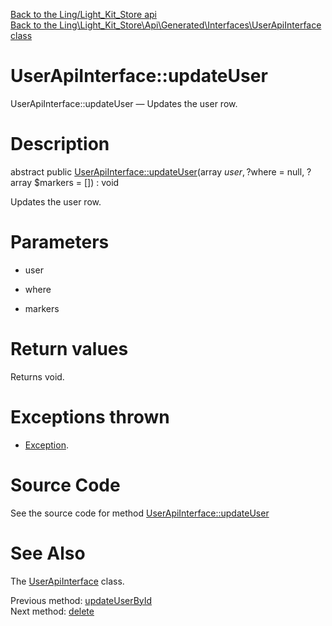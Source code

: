 [Back to the Ling/Light_Kit_Store api](https://github.com/lingtalfi/Light_Kit_Store/blob/master/doc/api/Ling/Light_Kit_Store.md)<br>
[Back to the Ling\Light_Kit_Store\Api\Generated\Interfaces\UserApiInterface class](https://github.com/lingtalfi/Light_Kit_Store/blob/master/doc/api/Ling/Light_Kit_Store/Api/Generated/Interfaces/UserApiInterface.md)


UserApiInterface::updateUser
================



UserApiInterface::updateUser — Updates the user row.




Description
================


abstract public [UserApiInterface::updateUser](https://github.com/lingtalfi/Light_Kit_Store/blob/master/doc/api/Ling/Light_Kit_Store/Api/Generated/Interfaces/UserApiInterface/updateUser.md)(array $user, ?$where = null, ?array $markers = []) : void




Updates the user row.




Parameters
================


- user

    

- where

    

- markers

    


Return values
================

Returns void.


Exceptions thrown
================

- [Exception](http://php.net/manual/en/class.exception.php).&nbsp;







Source Code
===========
See the source code for method [UserApiInterface::updateUser](https://github.com/lingtalfi/Light_Kit_Store/blob/master/Api/Generated/Interfaces/UserApiInterface.php#L216-L216)


See Also
================

The [UserApiInterface](https://github.com/lingtalfi/Light_Kit_Store/blob/master/doc/api/Ling/Light_Kit_Store/Api/Generated/Interfaces/UserApiInterface.md) class.

Previous method: [updateUserById](https://github.com/lingtalfi/Light_Kit_Store/blob/master/doc/api/Ling/Light_Kit_Store/Api/Generated/Interfaces/UserApiInterface/updateUserById.md)<br>Next method: [delete](https://github.com/lingtalfi/Light_Kit_Store/blob/master/doc/api/Ling/Light_Kit_Store/Api/Generated/Interfaces/UserApiInterface/delete.md)<br>

